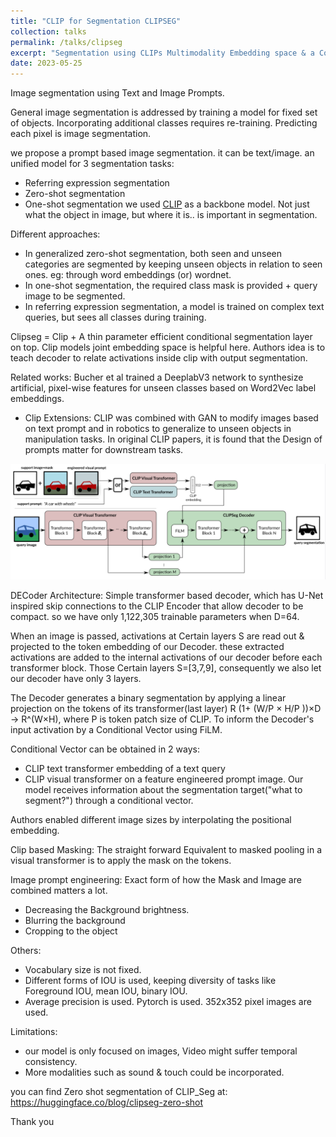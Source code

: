 ```yaml
---
title: "CLIP for Segmentation CLIPSEG"
collection: talks
permalink: /talks/clipseg
excerpt: "Segmentation using CLIPs Multimodality Embedding space & a Conditinal Decoder"
date: 2023-05-25
---
```


Image segmentation using Text and Image Prompts. 

General image segmentation is addressed by training a model for fixed set of objects. Incorporating additional classes requires re-training. Predicting each pixel is image segmentation.

we propose a prompt based image segmentation. it can be text/image. an unified model for 3 segmentation tasks:
- Referring expression segmentation
- Zero-shot segmentation
- One-shot segmentation
we used [CLIP](CLIP.md) as a backbone model. Not just what the object in image, but where it is.. is important in segmentation.

Different approaches:
- In generalized zero-shot segmentation, both seen and unseen categories are segmented by keeping unseen objects in relation to seen ones. eg: through word embeddings (or) wordnet.
- In one-shot segmentation, the required class mask is provided + query image to be segmented.
- In referring expression segmentation, a model is trained on complex text queries, but sees all classes during training.

Clipseg = Clip + A thin parameter efficient conditional segmentation layer on top. Clip models joint embedding space is helpful here. Authors idea is to teach decoder to relate activations inside clip with output segmentation.

Related works:
Bucher et al trained a DeeplabV3 network to synthesize artificial, pixel-wise features for unseen classes based on Word2Vec label embeddings.

- Clip Extensions: CLIP was combined with GAN to modify images based on text prompt and in robotics to generalize to unseen objects in manipulation tasks. In original CLIP papers, it is found that the Design of prompts matter for downstream tasks.

![](../assets/images/Clipseg_img1.png)

DECoder Architecture:
Simple transformer based decoder, which has U-Net inspired skip connections to the CLIP Encoder that allow decoder to be compact. so we have only 1,122,305 trainable parameters when D=64.

When an image is passed, activations at Certain layers S are read out & projected to the token embedding of our Decoder. these extracted activations are added to the internal activations of our decoder before each transformer block. Those Certain layers S=[3,7,9], consequently we also let our decoder have only 3 layers.

The Decoder  generates a binary segmentation by applying a linear projection on the tokens of its transformer(last layer) R (1+ (W/P × H/P ))×D → R^(W×H), where P is token patch size of CLIP. To inform the Decoder's input activation by a Conditional Vector using FiLM.

Conditional Vector can be obtained in 2 ways:
- CLIP text transformer embedding of a text query 
- CLIP visual transformer on a feature engineered prompt image.
Our model receives information about the segmentation target("what to segment?") through a conditional vector.

Authors enabled different image sizes by interpolating the positional embedding.

Clip based Masking:
The straight forward Equivalent to masked pooling in a visual transformer is to apply the mask on the tokens.

Image prompt engineering:
Exact form of how the Mask and Image are combined matters a lot.
- Decreasing the Background brightness.
- Blurring the background
- Cropping to the object

Others:
- Vocabulary size is not fixed.
- Different forms of IOU is used, keeping diversity of tasks like Foreground IOU, mean IOU, binary IOU.
- Average precision is used. Pytorch is used. 352x352 pixel images are used.

Limitations:
- our model is only focused on images, Video might suffer temporal consistency.
- More modalities such as sound & touch could be incorporated.

you can find Zero shot segmentation of CLIP_Seg at: https://huggingface.co/blog/clipseg-zero-shot

Thank you